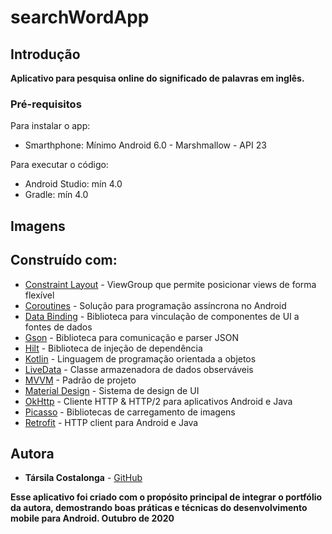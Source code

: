 # searchWordApp
 
 
## Introdução

**Aplicativo para pesquisa online do significado de palavras em inglês.**

### Pré-requisitos

Para instalar o app: 
- Smarthphone: Mínimo Android 6.0 - Marshmallow - API 23


Para executar o código: 
- Android Studio: mín 4.0
- Gradle: mín 4.0


## Imagens


 



 
## Construído com:

* [Constraint Layout](https://developer.android.com/training/constraint-layout) - ViewGroup que permite posicionar views de forma flexível
* [Coroutines](https://developer.android.com/kotlin/coroutines) - Solução para programação assíncrona no Android
* [Data Binding](https://developer.android.com/topic/libraries/data-binding) - Biblioteca para vinculação de componentes de UI a fontes de dados
* [Gson](https://github.com/google/gson) - Biblioteca para comunicação e parser JSON
* [Hilt](https://developer.android.com/training/dependency-injection/hilt-android) - Biblioteca de injeção de dependência
* [Kotlin](https://kotlinlang.org/) - Linguagem de programação orientada a objetos
* [LiveData](https://developer.android.com/topic/libraries/architecture/livedata) - Classe armazenadora de dados observáveis
* [MVVM](https://developer.android.com/jetpack/guide) - Padrão de projeto
* [Material Design](https://material.io/) - Sistema de design de UI
* [OkHttp](https://github.com/square/okhttp) - Cliente HTTP & HTTP/2 para aplicativos Android e Java
* [Picasso](https://square.github.io/picasso/) - Bibliotecas de carregamento de imagens
* [Retrofit](https://square.github.io/retrofit/) - HTTP client para Android e Java


## Autora

* **Társila Costalonga** - [GitHub](https://github.com/Tcostalonga)


**Esse aplicativo foi criado com o propósito principal de integrar o portfólio da autora, demostrando boas práticas e técnicas do desenvolvimento mobile para Android. Outubro de 2020**

 
